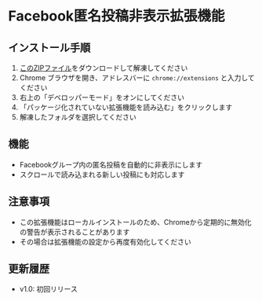 # Facebook匿名投稿非表示拡張機能

## インストール手順

1. [このZIPファイル](https://github.com/min2jp/facebook-anonymous-hide/archive/refs/tags/v1.0.0.zip)をダウンロードして解凍してください
2. Chrome ブラウザを開き、アドレスバーに `chrome://extensions` と入力してください
3. 右上の「デベロッパーモード」をオンにしてください
4. 「パッケージ化されていない拡張機能を読み込む」をクリックします
5. 解凍したフォルダを選択してください

## 機能
- Facebookグループ内の匿名投稿を自動的に非表示にします
- スクロールで読み込まれる新しい投稿にも対応します

## 注意事項
- この拡張機能はローカルインストールのため、Chromeから定期的に無効化の警告が表示されることがあります
- その場合は拡張機能の設定から再度有効化してください

## 更新履歴
- v1.0: 初回リリース
